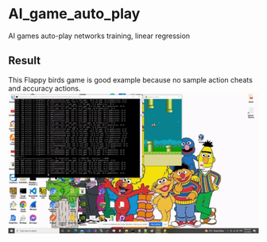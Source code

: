 # AI_game_auto_play
AI games auto-play networks training, linear regression



## Result ##

This Flappy birds game is good example because no sample action cheats and accuracy actions.
![Alt text](https://github.com/jkaewprateep/AI_game_auto_play/blob/main/FlappyBird_small.gif?raw=true "Title")
